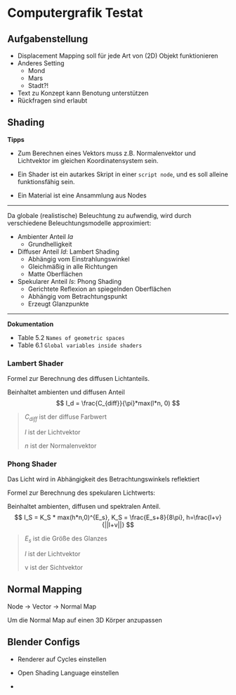# Computergrafik Testat

## Aufgabenstellung

- Displacement Mapping soll für jede Art von (2D) Objekt funktionieren
- Anderes Setting
  - Mond
  - Mars
  - Stadt?!
- Text zu Konzept kann Benotung unterstützen
- Rückfragen sind erlaubt

## Shading

**Tipps**

- Zum Berechnen eines Vektors muss z.B. Normalenvektor und Lichtvektor im gleichen Koordinatensystem sein.

- Ein Shader ist ein autarkes Skript in einer `script node`, und es soll alleine funktionsfähig sein.

- Ein Material ist eine Ansammlung aus Nodes

---

Da globale (realistische) Beleuchtung zu aufwendig, wird durch verschiedene Beleuchtungsmodelle approximiert:

- Ambienter Anteil $Ia$ 
  - Grundhelligkeit
- Diffuser Anteil $Id$: Lambert Shading
  - Abhängig vom Einstrahlungswinkel
  - Gleichmäßig in alle Richtungen
  - Matte Oberflächen
- Spekularer Anteil $Is$: Phong Shading
  - Gerichtete Reflexion an spiegelnden Oberflächen
  - Abhängig vom Betrachtungspunkt
  - Erzeugt Glanzpunkte

---

**Dokumentation**

- Table 5.2 `Names of geometric spaces`
- Table 6.1 `Global variables inside shaders`

### Lambert Shader

Formel zur Berechnung des diffusen Lichtanteils.

Beinhaltet ambienten und diffusen Anteil
$$
I_d = \frac{C_{diff}}{\pi}*max(l*n, 0)
$$
> $C_{diff}$ ist der diffuse Farbwert
>
> $l$ ist der Lichtvektor
>
> $n$ ist der Normalenvektor

### Phong Shader

Das Licht wird in Abhängigkeit des Betrachtungswinkels reflektiert

Formel zur Berechnung des spekularen Lichtwerts:

Beinhaltet ambienten, diffusen und spektralen Anteil.
$$
I_S = K_S * max(h*n,0)^{E_s},
K_S = \frac{E_s+8}{8\pi},
h=\frac{l+v}{||l+v||}
$$

>$E_s$ ist die Größe des Glanzes
>
>$l$ ist der Lichtvektor
>
>v ist der Sichtvektor

## Normal Mapping

Node -> Vector -> Normal Map

Um die Normal Map auf einen 3D Körper anzupassen

## Blender Configs

- Renderer auf Cycles einstellen
- Open Shading Language einstellen

-  